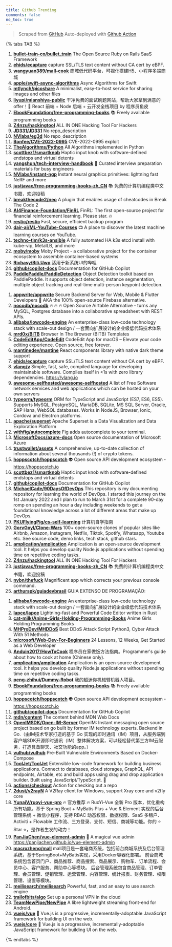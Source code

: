 ```yaml
---
title: Github Trending
comments: false
no_toc: true
---
```


> Scraped from [GitHub](https://github.com/trending)
Auto-deployed with [Github Action](https://docs.github.com/en/actions)

{% tabs TAB %}
<!-- tab Daily -->
1. [**bullet-train-co/bullet_train**](https://github.com/bullet-train-co/bullet_train)
The Open Source Ruby on Rails SaaS Framework
2. [**ehids/ecapture**](https://github.com/ehids/ecapture)
capture SSL/TLS text content without CA cert by eBPF.
3. [**wangyuan389/mall-cook**](https://github.com/wangyuan389/mall-cook)
商城低代码平台，可视化搭建H5、小程序多端商城
4. [**apple/swift-async-algorithms**](https://github.com/apple/swift-async-algorithms)
Async Algorithms for Swift
5. [**mtlynch/picoshare**](https://github.com/mtlynch/picoshare)
A minimalist, easy-to-host service for sharing images and other files
6. [**liyupi/mianshiya-public**](https://github.com/liyupi/mianshiya-public)
干净免费的面试刷题网站，帮助大家拿到满意的 offer！💎 React 前端 + Node 后端 + 云开发全栈项目 by 程序员鱼皮
7. [**EbookFoundation/free-programming-books**](https://github.com/EbookFoundation/free-programming-books)
📚 Freely available programming books
8. [**Z4nzu/hackingtool**](https://github.com/Z4nzu/hackingtool)
ALL IN ONE Hacking Tool For Hackers
9. [**JD331/JD331**](https://github.com/JD331/JD331)
No repo_description
10. [**NVlabs/eg3d**](https://github.com/NVlabs/eg3d)
No repo_description
11. [**Bonfee/CVE-2022-0995**](https://github.com/Bonfee/CVE-2022-0995)
CVE-2022-0995 exploit
12. [**TheAlgorithms/Python**](https://github.com/TheAlgorithms/Python)
All Algorithms implemented in Python
13. [**scottbez1/smartknob**](https://github.com/scottbez1/smartknob)
Haptic input knob with software-defined endstops and virtual detents
14. [**yangshun/tech-interview-handbook**](https://github.com/yangshun/tech-interview-handbook)
💯 Curated interview preparation materials for busy engineers
15. [**NVlabs/instant-ngp**](https://github.com/NVlabs/instant-ngp)
Instant neural graphics primitives: lightning fast NeRF and more
16. [**justjavac/free-programming-books-zh_CN**](https://github.com/justjavac/free-programming-books-zh_CN)
📚 免费的计算机编程类中文书籍，欢迎投稿
17. [**breakthecode2/neo**](https://github.com/breakthecode2/neo)
A plugin that enables usage of cheatcodes in Break The Code 2
18. [**AI4Finance-Foundation/FinRL**](https://github.com/AI4Finance-Foundation/FinRL)
FinRL: The first open-source project for financial reinforcement learning. Please star. 🔥
19. [**restic/restic**](https://github.com/restic/restic)
Fast, secure, efficient backup program
20. [**dair-ai/ML-YouTube-Courses**](https://github.com/dair-ai/ML-YouTube-Courses)
📺 A place to discover the latest machine learning courses on YouTube.
21. [**techno-tim/k3s-ansible**](https://github.com/techno-tim/k3s-ansible)
A fully automated HA k3s etcd install with kube-vip, MetalLB, and more
22. [**moby/moby**](https://github.com/moby/moby)
Moby Project - a collaborative project for the container ecosystem to assemble container-based systems
23. [**Richasy/Bili.Uwp**](https://github.com/Richasy/Bili.Uwp)
适用于新系统UI的哔哩
24. [**github/copilot-docs**](https://github.com/github/copilot-docs)
Documentation for GitHub Copilot
25. [**PaddlePaddle/PaddleDetection**](https://github.com/PaddlePaddle/PaddleDetection)
Object Detection toolkit based on PaddlePaddle. It supports object detection, instance segmentation, multiple object tracking and real-time multi-person keypoint detection.
<!-- endtab -->
<!-- tab Weekly -->
1. [**appwrite/appwrite**](https://github.com/appwrite/appwrite)
Secure Backend Server for Web, Mobile & Flutter Developers 🚀 AKA the 100% open-source Firebase alternative.
2. [**nocodb/nocodb**](https://github.com/nocodb/nocodb)
🔥 🔥 🔥 Open Source Airtable Alternative - turns any MySQL, Postgres database into a collaborative spreadsheet with REST APIs.
3. [**alibaba/lowcode-engine**](https://github.com/alibaba/lowcode-engine)
An enterprise-class low-code technology stack with scale-out design / 一套面向扩展设计的企业级低代码技术体系
4. [**mrd0x/BITB**](https://github.com/mrd0x/BITB)
Browser In The Browser (BITB) Templates
5. [**CodeEditApp/CodeEdit**](https://github.com/CodeEditApp/CodeEdit)
CodeEdit App for macOS – Elevate your code editing experience. Open source, free forever.
6. [**mantinedev/mantine**](https://github.com/mantinedev/mantine)
React components library with native dark theme support
7. [**ehids/ecapture**](https://github.com/ehids/ecapture)
capture SSL/TLS text content without CA cert by eBPF.
8. [**vlang/v**](https://github.com/vlang/v)
Simple, fast, safe, compiled language for developing maintainable software. Compiles itself in <1s with zero library dependencies. https://vlang.io
9. [**awesome-selfhosted/awesome-selfhosted**](https://github.com/awesome-selfhosted/awesome-selfhosted)
A list of Free Software network services and web applications which can be hosted on your own servers
10. [**typeorm/typeorm**](https://github.com/typeorm/typeorm)
ORM for TypeScript and JavaScript (ES7, ES6, ES5). Supports MySQL, PostgreSQL, MariaDB, SQLite, MS SQL Server, Oracle, SAP Hana, WebSQL databases. Works in NodeJS, Browser, Ionic, Cordova and Electron platforms.
11. [**apache/superset**](https://github.com/apache/superset)
Apache Superset is a Data Visualization and Data Exploration Platform
12. [**withfig/autocomplete**](https://github.com/withfig/autocomplete)
Fig adds autocomplete to your terminal.
13. [**MicrosoftDocs/azure-docs**](https://github.com/MicrosoftDocs/azure-docs)
Open source documentation of Microsoft Azure
14. [**trustwallet/assets**](https://github.com/trustwallet/assets)
A comprehensive, up-to-date collection of information about several thousands (!) of crypto tokens.
15. [**hoppscotch/hoppscotch**](https://github.com/hoppscotch/hoppscotch)
👽 Open source API development ecosystem - https://hoppscotch.io
16. [**scottbez1/smartknob**](https://github.com/scottbez1/smartknob)
Haptic input knob with software-defined endstops and virtual detents
17. [**github/copilot-docs**](https://github.com/github/copilot-docs)
Documentation for GitHub Copilot
18. [**MichaelCade/90DaysOfDevOps**](https://github.com/MichaelCade/90DaysOfDevOps)
This repository is my documenting repository for learning the world of DevOps. I started this journey on the 1st January 2022 and I plan to run to March 31st for a complete 90-day romp on spending an hour a day including weekends to get a foundational knowledge across a lot of different areas that make up DevOps.
19. [**PKUFlyingPig/cs-self-learning**](https://github.com/PKUFlyingPig/cs-self-learning)
计算机自学指南
20. [**GorvGoyl/Clone-Wars**](https://github.com/GorvGoyl/Clone-Wars)
100+ open-source clones of popular sites like Airbnb, Amazon, Instagram, Netflix, Tiktok, Spotify, Whatsapp, Youtube etc. See source code, demo links, tech stack, github stars.
21. [**amplication/amplication**](https://github.com/amplication/amplication)
Amplication is an open‑source development tool. It helps you develop quality Node.js applications without spending time on repetitive coding tasks.
22. [**Z4nzu/hackingtool**](https://github.com/Z4nzu/hackingtool)
ALL IN ONE Hacking Tool For Hackers
23. [**justjavac/free-programming-books-zh_CN**](https://github.com/justjavac/free-programming-books-zh_CN)
📚 免费的计算机编程类中文书籍，欢迎投稿
24. [**nvbn/thefuck**](https://github.com/nvbn/thefuck)
Magnificent app which corrects your previous console command.
25. [**arthurspk/guiadevbrasil**](https://github.com/arthurspk/guiadevbrasil)
GUIA EXTENSO DE PROGRAMAÇÃO:
<!-- endtab -->
<!-- tab Monthly -->
1. [**alibaba/lowcode-engine**](https://github.com/alibaba/lowcode-engine)
An enterprise-class low-code technology stack with scale-out design / 一套面向扩展设计的企业级低代码技术体系
2. [**lapce/lapce**](https://github.com/lapce/lapce)
Lightning-fast and Powerful Code Editor written in Rust
3. [**cat-milk/Anime-Girls-Holding-Programming-Books**](https://github.com/cat-milk/Anime-Girls-Holding-Programming-Books)
Anime Girls Holding Programming Books
4. [**MHProDev/MHDDoS**](https://github.com/MHProDev/MHDDoS)
Best DDoS Attack Script Python3, Cyber Attack With 51 Methods
5. [**microsoft/Web-Dev-For-Beginners**](https://github.com/microsoft/Web-Dev-For-Beginners)
24 Lessons, 12 Weeks, Get Started as a Web Developer
6. [**Anduin2017/HowToCook**](https://github.com/Anduin2017/HowToCook)
程序员在家做饭方法指南。Programmer's guide about how to cook at home (Chinese only).
7. [**amplication/amplication**](https://github.com/amplication/amplication)
Amplication is an open‑source development tool. It helps you develop quality Node.js applications without spending time on repetitive coding tasks.
8. [**peng-zhihui/Dummy-Robot**](https://github.com/peng-zhihui/Dummy-Robot)
我的超迷你机械臂机器人项目。
9. [**EbookFoundation/free-programming-books**](https://github.com/EbookFoundation/free-programming-books)
📚 Freely available programming books
10. [**hoppscotch/hoppscotch**](https://github.com/hoppscotch/hoppscotch)
👽 Open source API development ecosystem - https://hoppscotch.io
11. [**github/copilot-docs**](https://github.com/github/copilot-docs)
Documentation for GitHub Copilot
12. [**mdn/content**](https://github.com/mdn/content)
The content behind MDN Web Docs
13. [**OpenIMSDK/Open-IM-Server**](https://github.com/OpenIMSDK/Open-IM-Server)
OpenIM: Instant messaging open source project based on go built by former IM technology experts. Backend in Go.（由IM技术专家打造的基于 Go 实现的即时通讯（IM）项目，从服务端到客户端SDK开源即时通讯（IM）整体解决方案，可以轻松替代第三方IM云服务，打造具备聊天、社交功能的app。）
14. [**vulhub/vulhub**](https://github.com/vulhub/vulhub)
Pre-Built Vulnerable Environments Based on Docker-Compose
15. [**ToolJet/ToolJet**](https://github.com/ToolJet/ToolJet)
Extensible low-code framework for building business applications. Connect to databases, cloud storages, GraphQL, API endpoints, Airtable, etc and build apps using drag and drop application builder. Built using JavaScript/TypeScript. 🚀
16. [**actions/checkout**](https://github.com/actions/checkout)
Action for checking out a repo
17. [**2dust/v2rayN**](https://github.com/2dust/v2rayN)
A V2Ray client for Windows, support Xray core and v2fly core
18. [**YunaiV/ruoyi-vue-pro**](https://github.com/YunaiV/ruoyi-vue-pro)
🔥 官方推荐 🔥 RuoYi-Vue 全新 Pro 版本，优化重构所有功能。基于 Spring Boot + MyBatis Plus + Vue & Element 实现的后台管理系统 + 微信小程序，支持 RBAC 动态权限、数据权限、SaaS 多租户、Activiti + Flowable 工作流、三方登录、支付、短信、商城等功能。你的 ⭐️ Star ⭐️，是作者生发的动力！
19. [**PanJiaChen/vue-element-admin**](https://github.com/PanJiaChen/vue-element-admin)
🎉 A magical vue admin https://panjiachen.github.io/vue-element-admin
20. [**macrozheng/mall**](https://github.com/macrozheng/mall)
mall项目是一套电商系统，包括前台商城系统及后台管理系统，基于SpringBoot+MyBatis实现，采用Docker容器化部署。 前台商城系统包含首页门户、商品推荐、商品搜索、商品展示、购物车、订单流程、会员中心、客户服务、帮助中心等模块。 后台管理系统包含商品管理、订单管理、会员管理、促销管理、运营管理、内容管理、统计报表、财务管理、权限管理、设置等模块。
21. [**meilisearch/meilisearch**](https://github.com/meilisearch/meilisearch)
Powerful, fast, and an easy to use search engine
22. [**trailofbits/algo**](https://github.com/trailofbits/algo)
Set up a personal VPN in the cloud
23. [**TeamNewPipe/NewPipe**](https://github.com/TeamNewPipe/NewPipe)
A libre lightweight streaming front-end for Android.
24. [**vuejs/vue**](https://github.com/vuejs/vue)
🖖 Vue.js is a progressive, incrementally-adoptable JavaScript framework for building UI on the web.
25. [**vuejs/core**](https://github.com/vuejs/core)
🖖 Vue.js is a progressive, incrementally-adoptable JavaScript framework for building UI on the web.
<!-- endtab -->
{% endtabs %}
